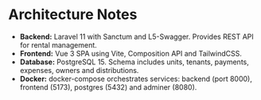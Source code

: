 # Architecture Notes

- **Backend:** Laravel 11 with Sanctum and L5-Swagger. Provides REST API for rental management.
- **Frontend:** Vue 3 SPA using Vite, Composition API and TailwindCSS.
- **Database:** PostgreSQL 15. Schema includes units, tenants, payments, expenses, owners and distributions.
- **Docker:** docker-compose orchestrates services: backend (port 8000), frontend (5173), postgres (5432) and adminer (8080).
